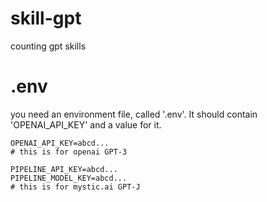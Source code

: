 # skill-gpt
counting gpt skills

# .env

you need an environment file, called '.env'. It should contain 'OPENAI_API_KEY' and a value for it.

```
OPENAI_API_KEY=abcd...
# this is for openai GPT-3

PIPELINE_API_KEY=abcd...
PIPELINE_MODEL_KEY=abcd...
# this is for mystic.ai GPT-J

```
